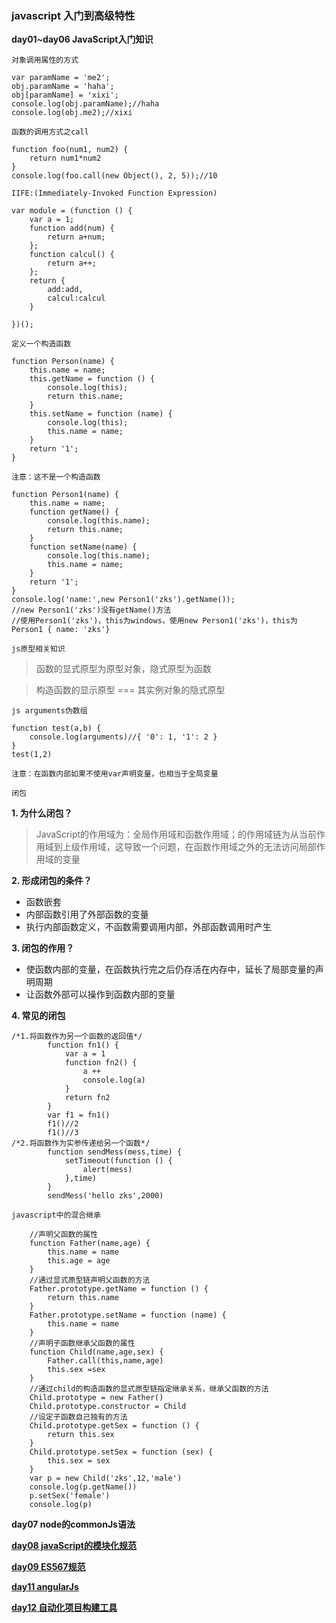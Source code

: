 ### javascript 入门到高级特性

**day01~day06 JavaScript入门知识**

`对象调用属性的方式`

```
var paramName = 'me2';
obj.paramName = 'haha';
obj[paramName] = 'xixi';
console.log(obj.paramName);//haha
console.log(obj.me2);//xixi
```

`函数的调用方式之call`

```
function foo(num1, num2) {
    return num1*num2
}
console.log(foo.call(new Object(), 2, 5));//10
```

`IIFE:(Immediately-Invoked Function Expression)`

```
var module = (function () {
    var a = 1;
    function add(num) {
        return a+num;
    };
    function calcul() {
        return a++;
    };
    return {
        add:add,
        calcul:calcul
    }

})();
```

`定义一个构造函数`

```
function Person(name) {
    this.name = name;
    this.getName = function () {
        console.log(this);
        return this.name;
    }
    this.setName = function (name) {
        console.log(this);
        this.name = name;
    }
    return '1';
}
```

`注意：这不是一个构造函数`

```
function Person1(name) {
    this.name = name;
    function getName() {
        console.log(this.name);
        return this.name;
    }
    function setName(name) {
        console.log(this.name);
        this.name = name;
    }
    return '1';
}
console.log('name:',new Person1('zks').getName());
//new Person1('zks')没有getName()方法
//使用Person1('zks')，this为windows，使用new Person1('zks')，this为Person1 { name: 'zks'}
```

`js原型相关知识`

> 函数的显式原型为原型对象，隐式原型为函数

> 构造函数的显示原型 === 其实例对象的隐式原型

`js arguments伪数组`

```
function test(a,b) {
    console.log(arguments)//{ '0': 1, '1': 2 }
}
test(1,2)
```

`注意：在函数内部如果不使用var声明变量，也相当于全局变量`

`闭包`

**1. 为什么闭包？**

> JavaScript的作用域为：全局作用域和函数作用域；的作用域链为从当前作用域到上级作用域，这导致一个问题，在函数作用域之外的无法访问局部作用域的变量

**2. 形成闭包的条件？**

* 函数嵌套
* 内部函数引用了外部函数的变量
* 执行内部函数定义，不函数需要调用内部，外部函数调用时产生

**3. 闭包的作用？**

* 使函数内部的变量，在函数执行完之后仍存活在内存中，延长了局部变量的声明周期
* 让函数外部可以操作到函数内部的变量

**4. 常见的闭包**
```
/*1.将函数作为另一个函数的返回值*/
        function fn1() {
            var a = 1
            function fn2() {
                a ++
                console.log(a)
            }
            return fn2
        }
        var f1 = fn1()
        f1()//2
        f1()//3
/*2.将函数作为实参传递给另一个函数*/
        function sendMess(mess,time) {
            setTimeout(function () {
                alert(mess)
            },time)
        }
        sendMess('hello zks',2000)
```

`javascript中的混合继承`

```
    //声明父函数的属性
    function Father(name,age) {
        this.name = name
        this.age = age
    }
    //通过显式原型链声明父函数的方法
    Father.prototype.getName = function () {
        return this.name
    }
    Father.prototype.setName = function (name) {
        this.name = name
    }
    //声明子函数继承父函数的属性
    function Child(name,age,sex) {
        Father.call(this,name,age)
        this.sex =sex
    }
    //通过child的构造函数的显式原型链指定继承关系，继承父函数的方法
    Child.prototype = new Father()
    Child.prototype.constructor = Child
    //设定子函数自己独有的方法
    Child.prototype.getSex = function () {
        return this.sex
    }
    Child.prototype.setSex = function (sex) {
        this.sex = sex
    }
    var p = new Child('zks',12,'male')
    console.log(p.getName())
    p.setSex('female')
    console.log(p)

```
**day07 node的commonJs语法**

**[day08 javaScript的模块化规范](./day08/README.md)**

**[day09 ES567规范](./day08/README.md)**

**[day11 angularJs](./day11_angularjs/笔记/1_angularjs入门.md)**

**[day12 自动化项目构建工具](./day11_angularjs/笔记/1_angularjs入门.md)**
